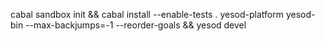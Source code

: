 

cabal sandbox init && cabal install --enable-tests . yesod-platform yesod-bin --max-backjumps=-1 --reorder-goals && yesod devel